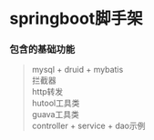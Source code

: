 # springboot脚手架
### 包含的基础功能
> mysql + druid + mybatis <br/>
拦截器<br/>
http转发<br/>
hutool工具类<br/>
guava工具类<br/>
controller + service + dao示例

